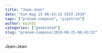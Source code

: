 ```yaml
---
title: "Jean-Jean"
date: "Sun Aug 25 06:43:32 CEST 2019"
tags: ["prenom-compose", "pipotron"]
author: m1ch3l
categories: ["generated"]
slug: "prenom-compose/2019-08-25-06:43:32"
---
```


Jean-Jean

